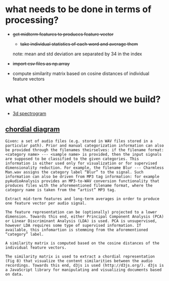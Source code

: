 # what needs to be done in terms of processing?
- ~~get midterm features to produces feature vector~~
    - ~~take individual statistics of each word and average them~~
    
    note: mean and std deviation are separated by 34 in the index
- ~~import csv files as np.array~~
- compute similarity matrix based on cosine distances of individual feature vectors

# what other models should we build?
- [3d spectrogram](https://www.kaggle.com/davids1992/speech-representation-and-data-exploration)
  
## [chordial diagram](https://journals.plos.org/plosone/article?id=10.1371/journal.pone.0144610)

    Given: a set of audio files (e.g. stored in WAV files stored in a particular path). Prior and manual categorization information can also be provided through the filenames theirselves: if the filename format: <category name> --- <sample name> is provided, then the input signals are supposed to be classified to the given categories. This information is either used only for visualization or for supervised dimensionality reduction. For example, the filename Blur --- Charmless Man.wav assigns the category label “Blur” to the signal. Such information can also be driven from MP3 tag information: for example pyAudioAnalysis provides an MP3-to-WAV conversion functionality that produces files with the aforementioned filename format, where the category name is taken from the “artist” MP3 tag.
    
    Extract mid-term features and long-term averages in order to produce one feature vector per audio signal.
    
    The feature representation can be (optionally) projected to a lower dimension. Towards this end, either Principal Component Analysis (PCA) or Linear Discriminant Analysis (LDA) is used. PCA is unsupervised, however LDA requires some type of supervised information. If available, this infomartion is stemming from the aforementioned “category” label.
    
    A similarity matrix is computed based on the cosine distances of the individual feature vectors.
    
    The similarity matrix is used to extract a chordial representation (Fig 8) that visualize the content similarities between the audio recordings. Towards this end, d3js is used (http://d3js.org/). d3js is a JavaScript library for manipulating and visualizing documents based on data.
